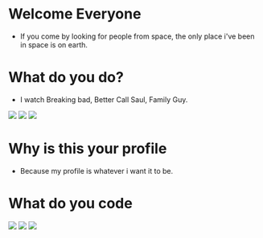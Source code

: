 <!-- Want to listen to music but dont have time to pick the tracks? Aurora Radio may be the right stop for you http://astrea.banabyte.com:4000/live -->

# Welcome Everyone
- If you come by looking for people from space, the only place i've been in space is on earth.

# What do you do?
- I watch Breaking bad, Better Call Saul, Family Guy.

![](https://media3.giphy.com/media/Bs0GXj3ew6xxK/200.gif) ![](https://thumbs.gfycat.com/GrippingSkeletalIberiannase-max-1mb.gif) ![](https://i.giphy.com/media/K0dM34TGaMkcE/giphy.webp)

# Why is this your profile
- Because my profile is whatever i want it to be.

# What do you code
![](https://img.devrant.com/devrant/rant/r_1016569_Wo4GD.gif)
![](https://d33wubrfki0l68.cloudfront.net/c34021fb01275afaf906f708e3ff2e91f6857e39/6c9aa/uploads/mysql-fast.gif)
![](https://c.tenor.com/wpyYAMBwcAEAAAAC/lua-jackbox.gif)


